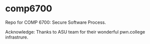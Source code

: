# comp6700

Repo for COMP 6700: Secure Software Process.









Acknowledge: Thanks to ASU team for their wonderful pwn.college infrastrure.
